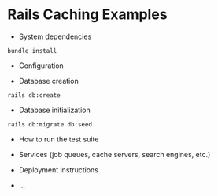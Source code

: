 # Rails Caching Examples

* System dependencies

`bundle install`

* Configuration

* Database creation

`rails db:create`

* Database initialization

`rails db:migrate db:seed`

* How to run the test suite

* Services (job queues, cache servers, search engines, etc.)

* Deployment instructions

* ...
